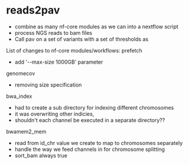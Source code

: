 # reads2pav
- combine as many nf-core modules as we can into a nextflow script
- process NGS reads to bam files
 - Call pav on a set of variants with a set of thresholds
as

List of changes to nf-core modules/workflows:
prefetch
- add '--max-size 1000GB' parameter

genomecov
- removing size specification

bwa_index
- had to create a sub directory for indexing different chromosomes
- it was overwriting other indicies,
- shouldn't each channel be executed in a separate directory??

bwamem2_mem
- read from id_chr value we create to map to chromosomes separately
- handle the way we feed channels in for chromosome splitting
- sort_bam always true
